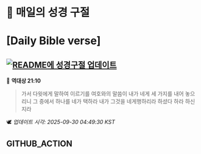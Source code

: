 # 🙏 매일의 성경 구절
# [Daily Bible verse]
## [![README에 성경구절 업데이트](https://github.com/DONGSUKA/first_test/actions/workflows/update-readme-bible.yml/badge.svg)](https://github.com/DONGSUKA/first_test/actions/workflows/update-readme-bible.yml)
<!-- START_BIBLE_VERSE -->
📖 **역대상 21:10**
> 가서 다윗에게 말하여 이르기를 여호와의 말씀이 내가 네게 세 가지를 내어 놓으리니 그 중에서 하나를 네가 택하라 내가 그것을 네게행하리라 하셨다 하라 하신지라

🕊️ _업데이트 시각: 2025-09-30 04:49:30 KST_
  <!-- END_BIBLE_VERSE -->
## GITHUB_ACTION
